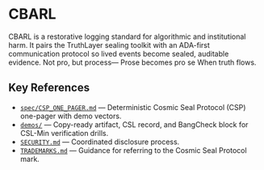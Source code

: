 # CBARL
CBARL is a restorative logging standard for algorithmic and institutional harm. It pairs the TruthLayer sealing toolkit with an ADA-first communication protocol so lived events become sealed, auditable evidence. Not pro, but process— Prose becomes pro se When truth flows.

## Key References

* [`spec/CSP_ONE_PAGER.md`](spec/CSP_ONE_PAGER.md) — Deterministic Cosmic Seal Protocol (CSP) one-pager with demo vectors.
* [`demos/`](demos) — Copy-ready artifact, CSL record, and BangCheck block for CSL-Min verification drills.
* [`SECURITY.md`](SECURITY.md) — Coordinated disclosure process.
* [`TRADEMARKS.md`](TRADEMARKS.md) — Guidance for referring to the Cosmic Seal Protocol mark.

